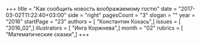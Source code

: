 +++
title = "Как сообщить новость воображаемому гостю"
date = "2017-03-02T11:22:40+03:00"
side = "right"
pagesCount = "3"
slogan = ""
year = "2016"
startPage = "23"
authors = [ "Константин Кохась",]
issues = [ "2016_02",]
illustrators = [ "Инга Коржнева",]
month = "02"
rubrics = [ "Математические сказки",]
+++
